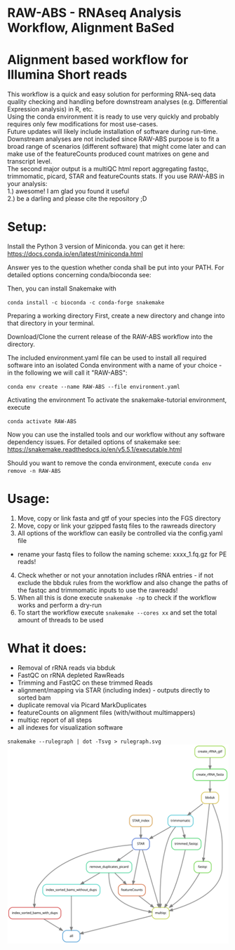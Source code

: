 # RAW-ABS - RNAseq Analysis Workflow, Alignment BaSed 
# Alignment based workflow for Illumina Short reads

This workflow is a quick and easy solution for performing RNA-seq data quality checking and handling before downstream analyses (e.g. Differential Expression analysis) in R, etc.  
Using the conda environment it is ready to use very quickly and probably requires only few modifications for most use-cases.  
Future updates will likely include installation of software during run-time.  
Downstream analyses are not included since RAW-ABS purpose is to fit a broad range of scenarios (different software) that might come later and can make use of the featureCounts produced count matrixes on gene and transcript level.  
The second major output is a multiQC html report aggregating fastqc, trimmomatic, picard, STAR and featureCounts stats.
If you use RAW-ABS in your analysis:  
1.) awesome! I am glad you found it useful  
2.) be a darling and please cite the repository ;D  


# Setup:
Install the Python 3 version of Miniconda.
you can get it here: https://docs.conda.io/en/latest/miniconda.html

Answer yes to the question whether conda shall be put into your PATH.
For detailed options concerning conda/bioconda see:

Then, you can install Snakemake with

`conda install -c bioconda -c conda-forge snakemake`

Preparing a working directory
First, create a new directory and change into that directory in your terminal.

Download/Clone the current release of the RAW-ABS workflow into the directory.

The included environment.yaml file can be used to install all required software into an isolated Conda environment with a name of your choice - in the following we will call it "RAW-ABS":

`conda env create --name RAW-ABS --file environment.yaml`

Activating the environment
To activate the snakemake-tutorial environment, execute

`conda activate RAW-ABS`

Now you can use the installed tools and our workflow without any software dependency issues.
For detailed options of snakemake see: https://snakemake.readthedocs.io/en/v5.5.1/executable.html

Should you want to remove the conda environment, execute
`conda env remove -n RAW-ABS`

# Usage:
1) Move, copy or link fasta and gtf of your species into the FGS directory
2) Move, copy or link your gzipped fastq files to the rawreads directory
3) All options of the workflow can easily be controlled via the config.yaml file
  - rename your fastq files to follow the naming scheme: xxxx_1.fq.gz for PE reads!
4) Check whether or not your annotation includes rRNA entries - if not exclude the bbduk rules from the workflow and also change the paths of the fastqc and trimmomatic inputs to use the rawreads!  
5) When all this is done execute `snakemake -np` to check if the workflow works and perform a dry-run  
6) To start the workflow execute `snakemake --cores xx` and set the total amount of threads to be used  

# What it does:
- Removal of rRNA reads via bbduk
- FastQC on rRNA depleted RawReads
- Trimming and FastQC on these trimmed Reads
- alignment/mapping via STAR (including index) - outputs directly to sorted bam
- duplicate removal via Picard MarkDuplicates
- featureCounts on alignment files (with/without multimappers)
- multiqc report of all steps
- all indexes for visualization software


`snakemake --rulegraph | dot -Tsvg > rulegraph.svg`
![Alt text](./rulegraph.svg)
